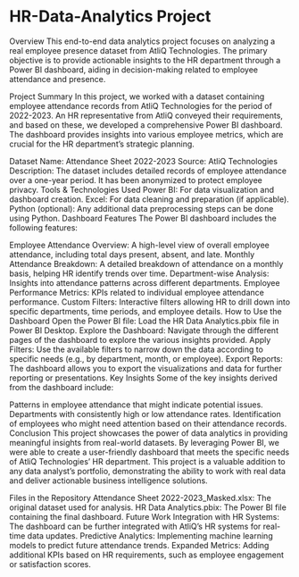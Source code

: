 # HR-Data-Analytics Project
Overview
This end-to-end data analytics project focuses on analyzing a real employee presence dataset from AtliQ Technologies. The primary objective is to provide actionable insights to the HR department through a Power BI dashboard, aiding in decision-making related to employee attendance and presence.

Project Summary
In this project, we worked with a dataset containing employee attendance records from AtliQ Technologies for the period of 2022-2023. An HR representative from AtliQ conveyed their requirements, and based on these, we developed a comprehensive Power BI dashboard. The dashboard provides insights into various employee metrics, which are crucial for the HR department’s strategic planning.

Dataset
Name: Attendance Sheet 2022-2023
Source: AtliQ Technologies
Description: The dataset includes detailed records of employee attendance over a one-year period. It has been anonymized to protect employee privacy.
Tools & Technologies Used
Power BI: For data visualization and dashboard creation.
Excel: For data cleaning and preparation (if applicable).
Python (optional): Any additional data preprocessing steps can be done using Python.
Dashboard Features
The Power BI dashboard includes the following features:

Employee Attendance Overview: A high-level view of overall employee attendance, including total days present, absent, and late.
Monthly Attendance Breakdown: A detailed breakdown of attendance on a monthly basis, helping HR identify trends over time.
Department-wise Analysis: Insights into attendance patterns across different departments.
Employee Performance Metrics: KPIs related to individual employee attendance performance.
Custom Filters: Interactive filters allowing HR to drill down into specific departments, time periods, and employee details.
How to Use the Dashboard
Open the Power BI file: Load the HR Data Analytics.pbix file in Power BI Desktop.
Explore the Dashboard: Navigate through the different pages of the dashboard to explore the various insights provided.
Apply Filters: Use the available filters to narrow down the data according to specific needs (e.g., by department, month, or employee).
Export Reports: The dashboard allows you to export the visualizations and data for further reporting or presentations.
Key Insights
Some of the key insights derived from the dashboard include:

Patterns in employee attendance that might indicate potential issues.
Departments with consistently high or low attendance rates.
Identification of employees who might need attention based on their attendance records.
Conclusion
This project showcases the power of data analytics in providing meaningful insights from real-world datasets. By leveraging Power BI, we were able to create a user-friendly dashboard that meets the specific needs of AtliQ Technologies’ HR department. This project is a valuable addition to any data analyst’s portfolio, demonstrating the ability to work with real data and deliver actionable business intelligence solutions.

Files in the Repository
Attendance Sheet 2022-2023_Masked.xlsx: The original dataset used for analysis.
HR Data Analytics.pbix: The Power BI file containing the final dashboard.
Future Work
Integration with HR Systems: The dashboard can be further integrated with AtliQ’s HR systems for real-time data updates.
Predictive Analytics: Implementing machine learning models to predict future attendance trends.
Expanded Metrics: Adding additional KPIs based on HR requirements, such as employee engagement or satisfaction scores.
